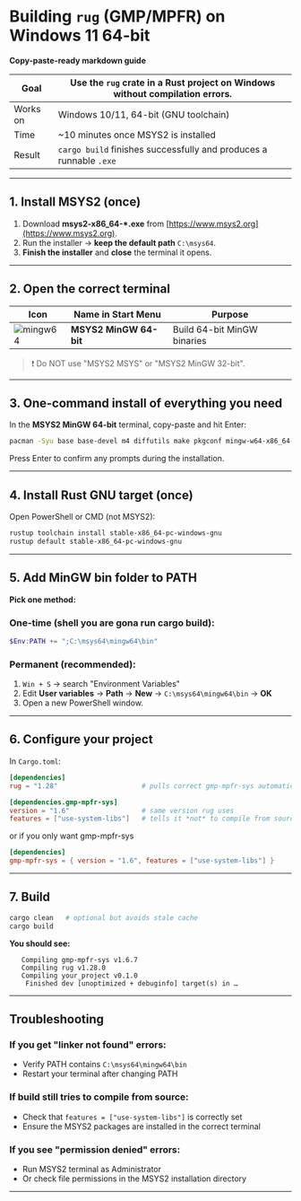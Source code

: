 # Building `rug` (GMP/MPFR) on Windows 11 64-bit

**Copy-paste-ready markdown guide**

| Goal | Use the `rug` crate in a Rust project on Windows without compilation errors. |
|------|------------------------------------------------------------------------------|
| Works on | Windows 10/11, 64-bit (GNU toolchain)                                       |
| Time | ~10 minutes once MSYS2 is installed                                         |
| Result | `cargo build` finishes successfully and produces a runnable `.exe`          |

---

## 1. Install MSYS2 (once)

1. Download **msys2-x86_64-*.exe** from [https://www.msys2.org](https://www.msys2.org).  
2. Run the installer → **keep the default path** `C:\msys64`.  
3. **Finish the installer** and **close** the terminal it opens.

---

## 2. Open the **correct** terminal

| Icon | Name in Start Menu | Purpose |
|------|--------------------|---------|
| ![mingw64](https://www.msys2.org/assets/images/mingw64.png) | **MSYS2 MinGW 64-bit** | Build 64-bit MinGW binaries |

> ❗ Do NOT use "MSYS2 MSYS" or "MSYS2 MinGW 32-bit".

---

## 3. One-command install of **everything** you need

In the **MSYS2 MinGW 64-bit** terminal, copy-paste and hit Enter:

```bash
pacman -Syu base base-devel m4 diffutils make pkgconf mingw-w64-x86_64-gcc mingw-w64-x86_64-toolchain mingw-w64-x86_64-gmp mingw-w64-x86_64-mpfr mingw-w64-x86_64-pkgconf
```

Press Enter to confirm any prompts during the installation.

---

## 4. Install Rust GNU target (once)

Open PowerShell or CMD (not MSYS2):

```powershell
rustup toolchain install stable-x86_64-pc-windows-gnu
rustup default stable-x86_64-pc-windows-gnu
```

---

## 5. Add MinGW bin folder to PATH

**Pick one method:**

### One-time (shell you are gona run cargo build):
```powershell
$Env:PATH += ";C:\msys64\mingw64\bin"
```

### Permanent (recommended):
1. `Win + S` → search "Environment Variables"
2. Edit **User variables** → **Path** → **New** → `C:\msys64\mingw64\bin` → **OK**
3. Open a new PowerShell window.

---

## 6. Configure your project

In `Cargo.toml`:

```toml
[dependencies]
rug = "1.28"                     # pulls correct gmp-mpfr-sys automatically

[dependencies.gmp-mpfr-sys]
version = "1.6"                  # same version rug uses
features = ["use-system-libs"]   # tells it *not* to compile from source
```
or if you only want gmp-mpfr-sys

```toml
[dependencies]
gmp-mpfr-sys = { version = "1.6", features = ["use-system-libs"] }   
```

---

## 7. Build

```powershell
cargo clean   # optional but avoids stale cache
cargo build
```

**You should see:**
```
   Compiling gmp-mpfr-sys v1.6.7
   Compiling rug v1.28.0
   Compiling your_project v0.1.0
    Finished dev [unoptimized + debuginfo] target(s) in …
```

---

## Troubleshooting

### If you get "linker not found" errors:
- Verify PATH contains `C:\msys64\mingw64\bin`
- Restart your terminal after changing PATH

### If build still tries to compile from source:
- Check that `features = ["use-system-libs"]` is correctly set
- Ensure the MSYS2 packages are installed in the correct terminal

### If you see "permission denied" errors:
- Run MSYS2 terminal as Administrator
- Or check file permissions in the MSYS2 installation directory

---
